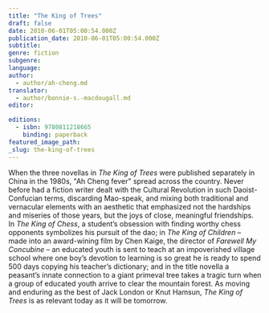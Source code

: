 ```yaml
---
title: "The King of Trees"
draft: false
date: 2010-06-01T05:00:54.000Z
publication_date: 2010-06-01T05:00:54.000Z
subtitle:
genre: fiction
subgenre:
language:
author:
  - author/ah-cheng.md
translator:
  - author/bonnie-s.-macdougall.md
editor:

editions:
  - isbn: 9780811218665
    binding: paperback
featured_image_path:
_slug: the-king-of-trees
---
```


When the three novellas in _The King of Trees_ were published separately in China in the 1980s, "Ah Cheng fever" spread across the country. Never before had a fiction writer dealt with the Cultural Revolution in such Daoist-Confucian terms, discarding Mao-speak, and mixing both traditional and vernacular elements with an aesthetic that emphasized not the hardships and miseries of those years, but the joys of close, meaningful friendships. In _The King of Chess_, a student’s obsession with finding worthy chess opponents symbolizes his pursuit of the dao; in _The King of Children_ – made into an award-wining film by Chen Kaige, the director of _Farewell My Concubine_ – an educated youth is sent to teach at an impoverished village school where one boy’s devotion to learning is so great he is ready to spend 500 days copying his teacher’s dictionary; and in the title novella a peasant’s innate connection to a giant primeval tree takes a tragic turn when a group of educated youth arrive to clear the mountain forest. As moving and enduring as the best of Jack London or Knut Hamsun, _The King of Trees_ is as relevant today as it will be tomorrow.

